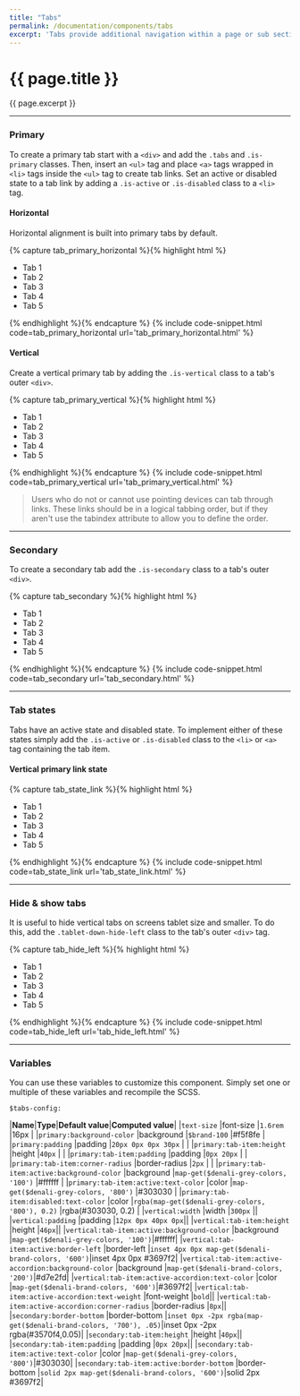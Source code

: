 ```yaml
---
title: "Tabs"
permalink: /documentation/components/tabs
excerpt: 'Tabs provide additional navigation within a page or sub section of a page. They are available in primary and secondary styles.'
---
```


# {{ page.title }}

{{ page.excerpt }}


***


### Primary
To create a primary tab start with a `<div>` and add the `.tabs` and `.is-primary` classes. Then, insert an `<ul>` tag and place `<a>` tags wrapped in `<li>` tags inside the `<ul>` tag to create tab links. Set an active or disabled state to a tab link by adding a `.is-active` or `.is-disabled` class to a `<li>` tag.

#### Horizontal
Horizontal alignment is built into primary tabs by default.

{% capture tab_primary_horizontal %}{% highlight html %}
<div class="tabs is-primary">
<ul>
<li class="is-active"><a>Tab 1</a></li>
<li><a>Tab 2</a></li>
<li><a>Tab 3</a></li>
<li><a>Tab 4</a></li>
<li class="is-disabled"><a>Tab 5</a></li>
</ul>
</div>
{% endhighlight %}{% endcapture %}
{% include code-snippet.html code=tab_primary_horizontal url='tab_primary_horizontal.html' %}

#### Vertical
Create a vertical primary tab by adding the `.is-vertical` class to a tab&#39;s outer `<div>`.

{% capture tab_primary_vertical %}{% highlight html %}
<div class="tabs is-primary is-vertical">
<ul>
<li><a>Tab 1</a></li>
<li class="is-active"><a>Tab 2</a></li>
<li><a>Tab 3</a></li>
<li><a>Tab 4</a></li>
<li class="is-disabled"><a>Tab 5</a></li>
</ul>
</div>
{% endhighlight %}{% endcapture %}
{% include code-snippet.html code=tab_primary_vertical url='tab_primary_vertical.html' %}

<blockquote class="accessible">Users who do not or cannot use pointing devices can tab through links. These links should be in a logical tabbing order, but if they aren't use the <span class="chips has-bg-grey-100 is-red-500 is-mono">tabindex</span> attribute to allow you to define the order.</blockquote>


***


### Secondary
To create a secondary tab add the `.is-secondary` class to a tab&#39;s outer `<div>`.

{% capture tab_secondary %}{% highlight html %}
<div class="tabs is-secondary">
<ul>
<li class="is-active"><a>Tab 1</a></li>
<li><a>Tab 2</a></li>
<li><a>Tab 3</a></li>
<li><a>Tab 4</a></li>
<li class="is-disabled"><a>Tab 5</a></li>
</ul>
</div>
{% endhighlight %}{% endcapture %}
{% include code-snippet.html code=tab_secondary url='tab_secondary.html' %}


***


### Tab states
Tabs have an active state and disabled state. To implement either of these states simply add the `.is-active` or `.is-disabled` class to the `<li>` or `<a>` tag containing the tab item.

#### Vertical primary link state
{% capture tab_state_link %}{% highlight html %}
<div class="tabs is-primary is-vertical">
<ul>
<li><a>Tab 1</a></li>
<li><a class="is-active">Tab 2</a></li>
<li><a>Tab 3</a></li>
<li><a>Tab 4</a></li>
<li class="is-disabled"><a>Tab 5</a></li>
</ul>
</div>
{% endhighlight %}{% endcapture %}
{% include code-snippet.html code=tab_state_link url='tab_state_link.html' %}


***


### Hide & show tabs
It is useful to hide vertical tabs on screens tablet size and smaller. To do this, add the `.tablet-down-hide-left` class to the tab&#39;s outer `<div>` tag.

{% capture tab_hide_left %}{% highlight html %}
<div class="tabs is-primary is-vertical tablet-down-hide-left">
<ul>
<li class="is-active"><a>Tab 1</a></li>
<li><a>Tab 2</a></li>
<li><a>Tab 3</a></li>
<li><a>Tab 4</a></li>
<li class="is-disabled"><a>Tab 5</a></li>
</ul>
</div>
{% endhighlight %}{% endcapture %}
{% include code-snippet.html code=tab_hide_left url='tab_hide_left.html' %}


***


### Variables
You can use these variables to customize this component. Simply set one or multiple of these variables and recompile the SCSS.

`$tabs-config:`

|**Name**|**Type**|**Default value**|**Computed value**|
|`text-size`                                  |font-size      |`1.6rem`                                         |16px    |
|`primary:background-color`                   |background     |`$brand-100`                                     |#f5f8fe           |
|`primary:padding`                            |padding        |`20px 0px 0px 30px`                              |    |
|`primary:tab-item:height`                    |height         |`40px`                                           |           |
|`primary:tab-item:padding`                   |padding        |`0px 20px`                                       |   |
|`primary:tab-item:corner-radius`             |border-radius  |`2px`                                            |   |
|`primary:tab-item:active:background-color`   |background     |`map-get($denali-grey-colors, '100')`            |#ffffff   |
|`primary:tab-item:active:text-color`         |color          |`map-get($denali-grey-colors, '800')`            |#303030   |
|`primary:tab-item:disabled:text-color`       |color          |`rgba(map-get($denali-grey-colors, '800'), 0.2)` |rgba(#303030, 0.2)   |
|`vertical:width`                             |width          |`300px`  ||
|`vertical:padding`                           |padding        |`12px 0px 40px 0px`||
|`vertical:tab-item:height`                   |height         |`46px`||
|`vertical:tab-item:active:background-color`  |background     |`map-get($denali-grey-colors, '100')`|#ffffff|
|`vertical:tab-item:active:border-left`       |border-left    |`inset 4px 0px map-get($denali-brand-colors, '600')`|inset 4px 0px #3697f2|
|`vertical:tab-item:active-accordion:background-color`    |background     |`map-get($denali-brand-colors, '200')`|#d7e2fd|
|`vertical:tab-item:active-accordion:text-color`          |color          |`map-get($denali-brand-colors, '600')`|#3697f2|
|`vertical:tab-item:active-accordion:text-weight`         |font-weight    |`bold`||
|`vertical:tab-item:active-accordion:corner-radius`       |border-radius  |`8px`||
|`secondary:border-bottom` |border-bottom  |`inset 0px -2px rgba(map-get($denali-brand-colors, '700'), .05)`|inset 0px -2px rgba(#3570f4,0.05)|
|`secondary:tab-item:height` |height  |`40px`||
|`secondary:tab-item:padding` |padding  |`0px 20px`||
|`secondary:tab-item:active:text-color` |color  |`map-get($denali-grey-colors, '800')`|#303030|
|`secondary:tab-item:active:border-bottom` |border-bottom  |`solid 2px map-get($denali-brand-colors, '600')`|solid 2px #3697f2|
